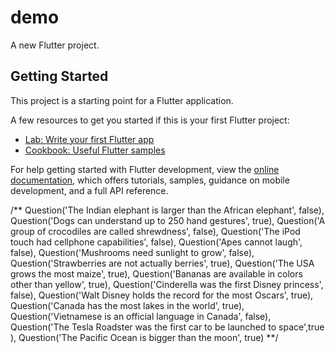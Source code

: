 # demo

A new Flutter project.

## Getting Started

This project is a starting point for a Flutter application.

A few resources to get you started if this is your first Flutter project:

- [Lab: Write your first Flutter app](https://docs.flutter.dev/get-started/codelab)
- [Cookbook: Useful Flutter samples](https://docs.flutter.dev/cookbook)

For help getting started with Flutter development, view the
[online documentation](https://docs.flutter.dev/), which offers tutorials,
samples, guidance on mobile development, and a full API reference.


/**  Question('The Indian elephant is larger than the African elephant', false),
     Question('Dogs can understand up to 250 hand gestures', true),
     Question('A group of crocodiles are called shrewdness', false),
     Question('The iPod touch had cellphone capabilities', false),
     Question('Apes cannot laugh', false),
     Question('Mushrooms need sunlight to grow', false),
     Question('Strawberries are not actually berries', true),
     Question('The USA grows the most maize', true),
     Question('Bananas are available in colors other than yellow', true),
     Question('Cinderella was the first Disney princess', false),
     Question('Walt Disney holds the record for the most Oscars', true),
     Question('Canada has the most lakes in the world', true),
     Question('Vietnamese is an official language in Canada', false),
     Question('The Tesla Roadster was the first car to be launched to space',true ),
     Question('The Pacific Ocean is bigger than the moon', true) **/